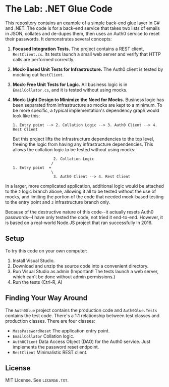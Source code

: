 The Lab: .NET Glue Code
===========

This repository contains an example of a simple back-end glue layer in C# and .NET. The code is for a back-end service that takes two lists of emails in JSON, collates and de-dupes them, then uses an Auth0 service to reset their passwords. It demonstrates several concepts:

1. **Focused Integration Tests.** The project contains a REST client, `RestClient.cs`. Its tests launch a small web server and verify that HTTP calls are performed correctly.

2. **Mock-Based Unit Tests for Infrastructure.** The Auth0 client is tested by mocking out `RestClient`.

3. **Mock-Free Unit Tests for Logic.** All business logic is in `EmailCollator.cs`, and it is tested without using mocks.

4. **Mock-Light Design to Minimize the Need for Mocks.** Business logic has been separated from infrastructure so mocks are kept to a minimum. To be more specific, a typical implementation's dependency graph would look like this:

	```
	1. Entry point --> 2. Collation Logic --> 3. Auth0 Client --> 4. Rest Client
	```

	But this project lifts the infrastructure dependencies to the top level, freeing the logic from having any infrastructure dependencies. This allows the collation logic to be tested without using mocks:

	```
	                  2. Collation Logic
	                 /
	1. Entry point  +
	                 \
	                  3. Auth0 Client --> 4. Rest Client
	```

  In a larger, more complicated application, additional logic would be attached to the `2` logic branch above, allowing it all to be tested without the use of mocks, and limiting the portion of the code that needed mock-based testing to the entry point and `3` infrastructure branch only.

Because of the destructive nature of this code--it actually resets Auth0 passwords--I have only tested the code, not tried it end-to-end. However, it is based on a real-world Node.JS project that ran successfully in 2016.


Setup
-----

To try this code on your own computer:

1. Install Visual Studio.
2. Download and unzip the source code into a convenient directory.
3. Run Visual Studio as admin (Important! The tests launch a web server, which can't be done without admin permissions.)
4. Run the tests (Ctrl-R, A)


Finding Your Way Around
-----------------------

The `Auth0Glue` project contains the production code and `Auth0Glue.Tests` contains the test code. There's a 1:1 relationship between test classes and production classes. There are four classes:

* `MassPasswordReset` The application entry point.
* `EmailCollator` Collation logic.
* `Auth0Client` Data Access Object (DAO) for the Auth0 service. Just implements the password reset endpoint.
* `RestClient` Minimalistic REST client.


License
-------

MIT License. See `LICENSE.TXT`.

